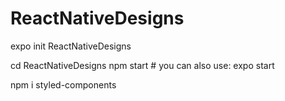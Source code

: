 # ReactNativeDesigns


expo init ReactNativeDesigns

cd ReactNativeDesigns
npm start # you can also use: expo start

npm i styled-components 
